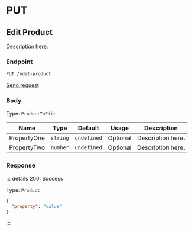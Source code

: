 # PUT

## Edit Product

Description here.

### Endpoint

```sh
PUT /edit-product
```

[Send request](https://hopp.sh/r/dGrjfpNoepNK '/edit-product')

### Body

Type: `ProductToEdit`

| Name        | Type     | Default     | Usage    | Description       |
| ----------- | -------- | ----------- | -------- | ----------------- |
| PropertyOne | `string` | `undefined` | Optional | Description here. |
| PropertyTwo | `number` | `undefined` | Optional | Description here. |

### Response

::: details 200: Success

Type: `Product`

```json
{
  "property": "value"
}
```

:::
